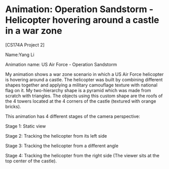 # Animation: Operation Sandstorm - Helicopter hovering around a castle in a war zone
[CS174A Project 2] 

Name:Yang Li


Animation name: US Air Force - Operation Sandstorm

My animation shows  a war zone scenario in which a US Air Force helicopter is hovering around a castle.
The helicopter was built by combining different shapes together and applying a military camouflage texture with national flag on it.
My two-hierarchy shape is a pyramid which was made from scratch with triangles. The objects using this custom shape are the roofs of the 4 towers located at the 4 corners of the castle (textured with orange bricks).

This animation has 4 different stages of the camera perspective:

Stage 1: Static view

Stage 2: Tracking the helicopter from its left side

Stage 3: Tracking the helicopter from a different angle

Stage 4: Tracking the helicopter from the right side (The viewer sits at the top center of the castle).
